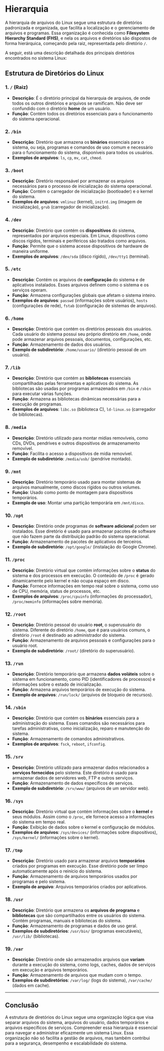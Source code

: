 # Hierarquia

A hierarquia de arquivos do Linux segue uma estrutura de diretórios padronizada e organizada, que facilita a localização e o gerenciamento de arquivos e programas. Essa organização é conhecida como **Filesystem Hierarchy Standard (FHS)**, e nela os arquivos e diretórios são dispostos de forma hierárquica, começando pela raiz, representada pelo diretório `/`.

A seguir, está uma descrição detalhada dos principais diretórios encontrados no sistema Linux:

## **Estrutura de Diretórios do Linux**

### 1. **`/` (Raiz)**
- **Descrição**: É o diretório principal da hierarquia de arquivos, de onde todos os outros diretórios e arquivos se ramificam. Não deve ser confundido com o diretório **home** de um usuário.
- **Função**: Contém todos os diretórios essenciais para o funcionamento do sistema operacional.

### 2. **`/bin`**
- **Descrição**: Diretório que armazena os **binários** essenciais para o sistema, ou seja, programas e comandos de uso comum e necessário para o funcionamento do sistema, disponíveis para todos os usuários.
- **Exemplos de arquivos**: `ls`, `cp`, `mv`, `cat`, `chmod`.

### 3. **`/boot`**
- **Descrição**: Diretório responsável por armazenar os arquivos necessários para o processo de inicialização do sistema operacional.
- **Função**: Contém o carregador de inicialização (bootloader) e o kernel do sistema.
- **Exemplos de arquivos**: `vmlinuz` (kernel), `initrd.img` (imagem de inicialização), `grub` (carregador de inicialização).

### 4. **`/dev`**
- **Descrição**: Diretório que contém os **dispositivos** do sistema, representados por arquivos especiais. Em Linux, dispositivos como discos rígidos, terminais e periféricos são tratados como arquivos.
- **Função**: Permite que o sistema acesse dispositivos de hardware de maneira uniforme.
- **Exemplos de arquivos**: `/dev/sda` (disco rígido), `/dev/tty1` (terminal).

### 5. **`/etc`**
- **Descrição**: Contém os arquivos de **configuração** do sistema e de aplicativos instalados. Esses arquivos definem como o sistema e os serviços operam.
- **Função**: Armazena configurações globais que afetam o sistema inteiro.
- **Exemplos de arquivos**: `passwd` (informações sobre usuários), `hosts` (configurações de rede), `fstab` (configuração de sistemas de arquivos).

### 6. **`/home`**
- **Descrição**: Diretório que contém os diretórios pessoais dos usuários. Cada usuário do sistema possui seu próprio diretório em `/home`, onde pode armazenar arquivos pessoais, documentos, configurações, etc.
- **Função**: Armazenamento de dados dos usuários.
- **Exemplo de subdiretório**: `/home/usuario/` (diretório pessoal de um usuário).

### 7. **`/lib`**
- **Descrição**: Diretório que contém as **bibliotecas** essenciais compartilhadas pelas ferramentas e aplicativos do sistema. As bibliotecas são usadas por programas armazenados em `/bin` e `/sbin` para executar várias funções.
- **Função**: Armazena as bibliotecas dinâmicas necessárias para a execução de programas.
- **Exemplos de arquivos**: `libc.so` (biblioteca C), `ld-linux.so` (carregador de bibliotecas).

### 8. **`/media`**
- **Descrição**: Diretório utilizado para montar mídias removíveis, como CDs, DVDs, pendrives e outros dispositivos de armazenamento removível.
- **Função**: Facilita o acesso a dispositivos de mídia removível.
- **Exemplo de subdiretório**: `/media/usb/` (pendrive montado).

### 9. **`/mnt`**
- **Descrição**: Diretório temporário usado para montar sistemas de arquivos manualmente, como discos rígidos ou outros volumes.
- **Função**: Usado como ponto de montagem para dispositivos temporários.
- **Exemplo de uso**: Montar uma partição temporária em `/mnt/disco`.

### 10. **`/opt`**
- **Descrição**: Diretório onde programas de **software adicional** podem ser instalados. Esse diretório é usado para armazenar pacotes de software que não fazem parte da distribuição padrão do sistema operacional.
- **Função**: Armazenamento de pacotes de aplicativos de terceiros.
- **Exemplo de subdiretório**: `/opt/google/` (instalação do Google Chrome).

### 11. **`/proc`**
- **Descrição**: Diretório virtual que contém informações sobre o **status** do sistema e dos processos em execução. O conteúdo de `/proc` é gerado dinamicamente pelo kernel e não ocupa espaço em disco.
- **Função**: Fornece informações em tempo real sobre o sistema, como uso de CPU, memória, status de processos, etc.
- **Exemplos de arquivos**: `/proc/cpuinfo` (informações do processador), `/proc/meminfo` (informações sobre memória).

### 12. **`/root`**
- **Descrição**: Diretório pessoal do usuário **root**, o superusuário do sistema. Diferente do diretório `/home`, que é para usuários comuns, o diretório `/root` é destinado ao administrador do sistema.
- **Função**: Armazenamento de arquivos pessoais e configurações para o usuário root.
- **Exemplo de subdiretório**: `/root/` (diretório do superusuário).

### 13. **`/run`**
- **Descrição**: Diretório temporário que armazena **dados voláteis** sobre o sistema em funcionamento, como PID (identificadores de processos) e informações sobre o estado de inicialização.
- **Função**: Armazena arquivos temporários de execução do sistema.
- **Exemplo de arquivos**: `/run/lock/` (arquivos de bloqueio de recursos).

### 14. **`/sbin`**
- **Descrição**: Diretório que contém os **binários** essenciais para a administração do sistema. Esses comandos são necessários para tarefas administrativas, como inicialização, reparo e manutenção do sistema.
- **Função**: Armazenamento de comandos administrativos.
- **Exemplos de arquivos**: `fsck`, `reboot`, `ifconfig`.

### 15. **`/srv`**
- **Descrição**: Diretório utilizado para armazenar dados relacionados a **serviços fornecidos** pelo sistema. Este diretório é usado para armazenar dados de servidores web, FTP e outros serviços.
- **Função**: Armazenamento de dados específicos de serviços.
- **Exemplo de subdiretório**: `/srv/www/` (arquivos de um servidor web).

### 16. **`/sys`**
- **Descrição**: Diretório virtual que contém informações sobre o **kernel** e seus módulos. Assim como o `/proc`, ele fornece acesso a informações do sistema em tempo real.
- **Função**: Exibição de dados sobre o kernel e configuração de módulos.
- **Exemplos de arquivos**: `/sys/devices/` (informações sobre dispositivos), `/sys/kernel/` (informações sobre o kernel).

### 17. **`/tmp`**
- **Descrição**: Diretório usado para armazenar arquivos **temporários** criados por programas em execução. Esse diretório pode ser limpo automaticamente após o reinício do sistema.
- **Função**: Armazenamento de arquivos temporários usados por programas e pelo sistema.
- **Exemplo de arquivo**: Arquivos temporários criados por aplicativos.

### 18. **`/usr`**
- **Descrição**: Diretório que armazena os **arquivos de programa** e **bibliotecas** que são compartilhados entre os usuários do sistema. Contém programas, manuais e bibliotecas do sistema.
- **Função**: Armazenamento de programas e dados de uso geral.
- **Exemplos de subdiretórios**: `/usr/bin/` (programas executáveis), `/usr/lib/` (bibliotecas).

### 19. **`/var`**
- **Descrição**: Diretório onde são armazenados arquivos que **variam** durante a execução do sistema, como logs, caches, dados de serviços em execução e arquivos temporários.
- **Função**: Armazenamento de arquivos que mudam com o tempo.
- **Exemplos de subdiretórios**: `/var/log/` (logs do sistema), `/var/cache/` (dados em cache).

---

## **Conclusão**

A estrutura de diretórios do Linux segue uma organização lógica que visa separar arquivos do sistema, arquivos do usuário, dados temporários e arquivos específicos de serviços. Compreender essa hierarquia é essencial para navegar e administrar eficazmente um sistema Linux. Essa organização não só facilita a gestão de arquivos, mas também contribui para a segurança, desempenho e escalabilidade do sistema.